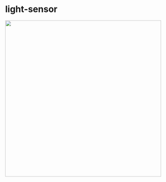 # light-sensor


<img src="https://user-images.githubusercontent.com/5618092/211662850-6202c0a0-5e74-4926-be0b-21d867658d36.png" width="500"/>
